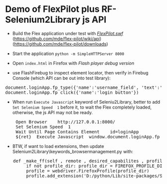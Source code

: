 Demo of FlexPilot plus RF-Selenium2Library js API
=================================================

* Build the Flex application under test with [*FlexPilot.swf*](https://code.google.com/p/robotframework-seleniumlibrary/wiki/FlexTesting)   (https://github.com/mde/flex-pilot/wiki/api) (https://github.com/mde/flex-pilot/downloads)

* Start the application
`python -m SimpleHTTPServer 8000`

* Open `index.html` in Firefox with *Flash player debug version*

* use FlashFirebug to inspect element locator, then verify in Firebug Console (which API can be out into test library):
<pre>
document.loginApp.fp_type({'name':'username_field', 'text':'abc'})
document.loginApp.fp_click({'name':'login_button'})
</pre>

* When run `Execute Javascript` keyword of Seleniu2Library, better to add `Set Selenium Speed  1` before it, to wait the Flex completely loaded, otherwise, the js API may not be ready.
<pre>
    Open Browser    http://127.0.0.1:8000/
    Set Selenium Speed  1
    Wait Until Page Contains Element    id=loginApp
    ${ret}  Execute Javascript  window.document.loginApp.fp_type({name:'username_field', text:'abc'});
</pre>

* BTW, if want to load extensions, then update Selenium2Library\keywords\_browsermanagement.py with:
<pre>
   def _make_ff(self , remote , desired_capabilites , profile_dir):
        if not profile_dir: profile_dir = FIREFOX_PROFILE_DIR
        profile = webdriver.FirefoxProfile(profile_dir)
        profile.add_extension('D:/python/Lib/site-packages/Selenium2Library/resources/firefoxprofile/extensions/firebug-1.12.1.xpi'); #
  </pre>